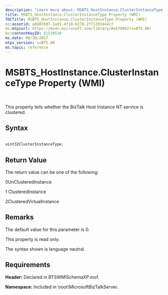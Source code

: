 ```yaml
---
description: "Learn more about: MSBTS_HostInstance.ClusterInstanceType Property (WMI)"
title: MSBTS_HostInstance.ClusterInstanceType Property (WMI)
TOCTitle: MSBTS_HostInstance.ClusterInstanceType Property (WMI)
ms:assetid: add87697-1a91-4f10-b278-2f71283444c7
ms:mtpsurl: https://msdn.microsoft.com/library/Aa578062(v=BTS.80)
ms:contentKeyID: 51530510
ms.date: 08/30/2017
mtps_version: v=BTS.80
ms.topic: reference
---
```


# MSBTS\_HostInstance.ClusterInstanceType Property (WMI)

 

This property tells whether the BizTalk Host Instance NT service is clustered.

## Syntax

```C#
  
uint32ClusterInstanceType;  
```

## Return Value

The return value can be one of the following:

0UnClusteredInstance

1 ClusteredInstance

2ClusteredVirtualInstance

## Remarks

The default value for this parameter is 0.

This property is read only.

The syntax shown is language neutral.

## Requirements

**Header:** Declared in BTSWMISchemaXP.mof.

**Namespace:** Included in \\root\\MicrosoftBizTalkServer.

